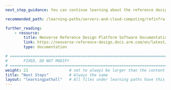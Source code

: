```yaml
---
next_step_guidance: You can continue learning about the reference design firmware stack. The Learning Path using Arm Development Studio to debug the firmware is a great next step.

recommended_path: /learning-paths/servers-and-cloud-computing/refinfra-debug/

further_reading:
    - resource:
        title: Neoverse Reference Design Platform Software Documentation
        link: https://neoverse-reference-design.docs.arm.com/en/latest/index.html
        type: documentation

# ================================================================================
#       FIXED, DO NOT MODIFY
# ================================================================================
weight: 21                  # set to always be larger than the content in this path, and one more than 'review'
title: "Next Steps"         # Always the same
layout: "learningpathall"   # All files under learning paths have this same wrapper
---
```


